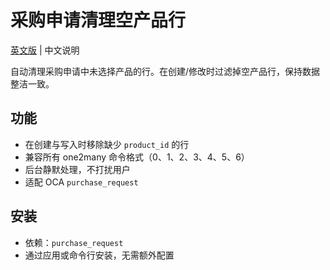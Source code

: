 # 采购申请清理空产品行

[英文版](README.md) | 中文说明

自动清理采购申请中未选择产品的行。在创建/修改时过滤掉空产品行，保持数据整洁一致。

## 功能
- 在创建与写入时移除缺少 `product_id` 的行
- 兼容所有 one2many 命令格式（0、1、2、3、4、5、6）
- 后台静默处理，不打扰用户
- 适配 OCA `purchase_request`

## 安装
- 依赖：`purchase_request`
- 通过应用或命令行安装，无需额外配置

